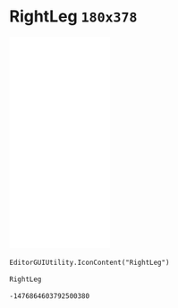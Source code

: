 # RightLeg `180x378`
<img src="/img/RightLeg.png" width=180 height=378>

``` CSharp
EditorGUIUtility.IconContent("RightLeg")
```
```
RightLeg
```
```
-1476864603792500380
```
